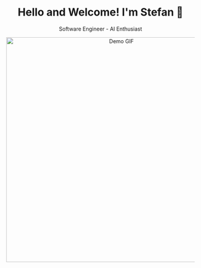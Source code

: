 <div align="center">
    
 # Hello and Welcome! I'm Stefan 👋
Software Engineer - AI Enthusiast

<img src="https://github.com/user-attachments/assets/de6087f3-d21f-4797-b497-6dbd7b679a4e" width="600" alt="Demo GIF">
</div>

